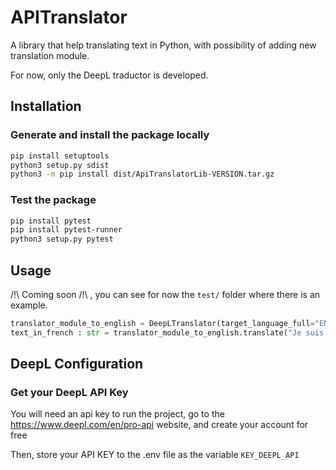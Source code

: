 # APITranslator
A library that help translating text in Python, with possibility of adding new translation module.

For now, only the DeepL traductor is developed.

## Installation

### Generate and install the package locally

```bash
pip install setuptools
python3 setup.py sdist
python3 -m pip install dist/ApiTranslatorLib-VERSION.tar.gz
```
### Test the package

```bash
pip install pytest
pip install pytest-runner
python3 setup.py pytest
```

## Usage

/!\ Coming soon /!\ , you can see for now the `test/` folder where there is an example.

```python
translator_module_to_english = DeepLTranslator(target_language_full="ENGLISH", source_language=None)
text_in_french : str = translator_module_to_english.translate("Je suis une phrase en français.")
```

## DeepL Configuration
### Get your DeepL API Key
You will need an api key to run the project, go to the https://www.deepl.com/en/pro-api website, and create your account for free

Then, store your API KEY to the .env file as the variable `KEY_DEEPL_API`
